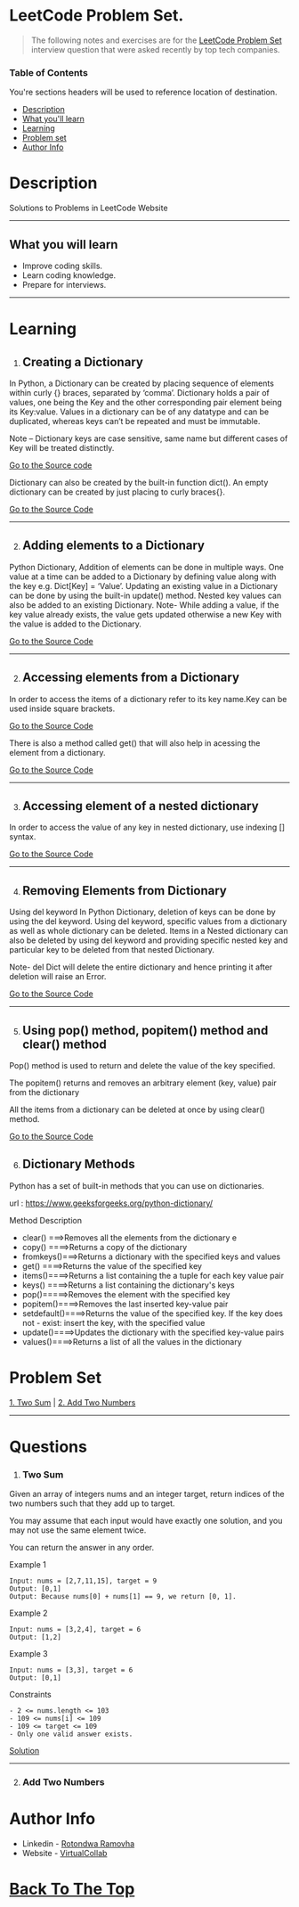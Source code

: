 # LeetCode Problem Set.

>The following notes and exercises are for the  [LeetCode Problem Set](https://leetcode.com/problemset/all/) interview question that were asked recently by top tech companies.  

### Table of Contents
You're sections headers will be used to reference location of destination.

- [Description](#description)
- [What you'll learn](#What-you-will-learn)
- [Learning](#learning)
- [Problem set](#problem-set)
- [Author Info](#author-info)


# Description

>
Solutions to Problems in LeetCode Website


---

## What you will learn

>
- Improve coding skills.
- Learn coding knowledge.
- Prepare for interviews.

---

# Learning

1. ## Creating a Dictionary

>
In Python, a Dictionary can be created by placing sequence of elements within curly {} braces, separated by ‘comma’. Dictionary holds a pair of values, one being the Key and the other corresponding pair element being its Key:value. Values in a dictionary can be of any datatype and can be duplicated, whereas keys can’t be repeated and must be immutable.

Note – Dictionary keys are case sensitive, same name but different cases of Key will be treated distinctly.

 [Go to the Source code](https://github.com/Ramovha/leetcode/blob/main/Basic/pythonDictionary.ipynb)

 >
Dictionary can also be created by the built-in function dict(). An empty dictionary can be created by just placing to curly braces{}.

[Go to the Source Code](https://github.com/Ramovha/leetcode/blob/main/Basic/pythonDictionary2.ipynb)


---

2. ## Adding elements to a Dictionary

>
 Python Dictionary, Addition of elements can be done in multiple ways. One value at a time can be added to a Dictionary by defining value along with the key e.g. Dict[Key] = ‘Value’. Updating an existing value in a Dictionary can be done by using the built-in update() method. Nested key values can also be added to an existing Dictionary.
Note- While adding a value, if the key value already exists, the value gets updated otherwise a new Key with the value is added to the Dictionary.

[Go to the Source Code](https://github.com/Ramovha/leetcode/blob/main/Basic/pythonDictionary3.ipynb)

---

2. ## Accessing elements from a Dictionary

>
In order to access the items of a dictionary refer to its key name.Key can be used inside square brackets.

[Go to the Source Code](https://github.com/Ramovha/leetcode/blob/main/Basic/pythonDictionary4.ipynb)

There is also a method called get() that will also help in acessing the element from a dictionary.

[Go to the Source Code](https://github.com/Ramovha/leetcode/blob/main/Basic/pythonDictionary4.ipynb)

---

3. ## Accessing element of a nested dictionary

>
In order to access the value of any key in nested dictionary, use indexing [] syntax.

[Go to the Source Code](https://github.com/Ramovha/leetcode/blob/main/Basic/pythonDictionary5.ipynb)

---

4. ## Removing Elements from Dictionary

>
Using del keyword
In Python Dictionary, deletion of keys can be done by using the del keyword. Using del keyword, specific values from a dictionary as well as whole dictionary can be deleted. Items in a Nested dictionary can also be deleted by using del keyword and providing specific nested key and particular key to be deleted from that nested Dictionary.

Note- del Dict will delete the entire dictionary and hence printing it after deletion will raise an Error.

[Go to the Source Code](https://github.com/Ramovha/leetcode/blob/main/Basic/pythonDictionary6.ipynb)

---

5. ## Using pop() method, popitem() method and clear() method

>
Pop() method is used to return and delete the value of the key specified.
>
The popitem() returns and removes an arbitrary element (key, value) pair from the dictionary
>
All the items from a dictionary can be deleted at once by using clear() method.

[Go to the Source Code](https://github.com/Ramovha/leetcode/blob/main/Basic/pythonDictionary7.ipynb)

6. ## Dictionary Methods
>
Python has a set of built-in methods that you can use on dictionaries.
>
url : https://www.geeksforgeeks.org/python-dictionary/
>
Method      Description
- clear() ===>Removes all the elements from the dictionary e
- copy() ====>Returns a copy of the dictionary
- fromkeys()===>Returns a dictionary with the specified keys and values
- get() ====>Returns the value of the specified key
- items()====>Returns a list containing the a tuple for each key value pair
- keys() ====>Returns a list containing the dictionary's keys
- pop()=====>Removes the element with the specified key
- popitem()====>Removes the last inserted key-value pair
- setdefault()====>Returns the value of the specified key. If the key does not - exist: insert the key, with the specified value
- update()====>Updates the dictionary with the specified key-value pairs
- values()====>Returns a list of all the values in the dictionary


# Problem Set

[1. Two Sum](#two-sum) | [2. Add Two Numbers](#add-two-numbers)


---

# Questions

1. ### Two Sum

>
Given an array of integers nums and an integer target, return indices of the two numbers such that they add up to target.
>
You may assume that each input would have exactly one solution, and you may not use the same element twice.
>
You can return the answer in any order.
>
Example 1
```
Input: nums = [2,7,11,15], target = 9
Output: [0,1]
Output: Because nums[0] + nums[1] == 9, we return [0, 1].
```
>
Example 2
```
Input: nums = [3,2,4], target = 6
Output: [1,2]
```
>
Example 3
```
Input: nums = [3,3], target = 6
Output: [0,1]
```
>
Constraints

```
- 2 <= nums.length <= 103
- 109 <= nums[i] <= 109
- 109 <= target <= 109
- Only one valid answer exists.
```
[Solution](https://github.com/Ramovha/leetcode/blob/main/Problem%20Set/solution_001.py)

---

2. ### Add Two Numbers



# Author Info

- Linkedin - [Rotondwa Ramovha](https://www.linkedin.com/in/rotondwa-ramovha-ba7938141/)
- Website - [VirtualCollab](https://virtualcollab.co.za/)

[Back To The Top](#leetcode-problem-set)
=======
